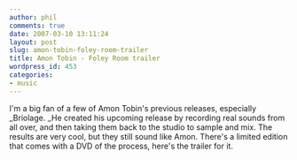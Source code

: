 ```yaml
---
author: phil
comments: true
date: 2007-03-10 13:11:24
layout: post
slug: amon-tobin-foley-room-trailer
title: Amon Tobin - Foley Room trailer
wordpress_id: 453
categories:
- music
---
```


I'm a big fan of a few of Amon Tobin's previous releases, especially _Briolage.  _He created his upcoming release by recording real sounds from all over, and then taking them back to the studio to sample and mix.  The results are very cool, but they still sound like Amon.  There's a limited edition that comes with a DVD of the process, here's the trailer for it.

